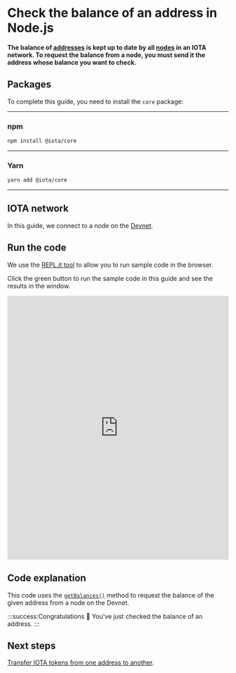 # Check the balance of an address in Node.js

**The balance of [addresses](root://getting-started/0.1/clients/addresses.md) is kept up to date by all [nodes](root://getting-started/0.1/network/nodes.md) in an IOTA network. To request the balance from a node, you must send it the address whose balance you want to check.**

## Packages

To complete this guide, you need to install the `core` package:

--------------------
### npm
```bash
npm install @iota/core
```
---
### Yarn
```bash
yarn add @iota/core
```
--------------------

## IOTA network

In this guide, we connect to a node on the [Devnet](root://getting-started/0.1/network/iota-networks.md#devnet).

## Run the code

We use the [REPL.it tool](https://repl.it) to allow you to run sample code in the browser.

Click the green button to run the sample code in this guide and see the results in the window.

<iframe height="600px" width="100%" src="https://repl.it/@jake91/Check-the-balance-of-an-address?lite=true" scrolling="no" frameborder="no" allowtransparency="true" allowfullscreen="true" sandbox="allow-forms allow-pointer-lock allow-popups allow-same-origin allow-scripts allow-modals"></iframe>

## Code explanation

This code uses the [`getBalances()`](https://github.com/iotaledger/iota.js/blob/next/api_reference.md#module_core.getBalances) method to request the balance of the given address from a node on the Devnet.

:::success:Congratulations :tada:
You've just checked the balance of an address.
:::

## Next steps

[Transfer IOTA tokens from one address to another](../js/transfer-iota-tokens.md).
